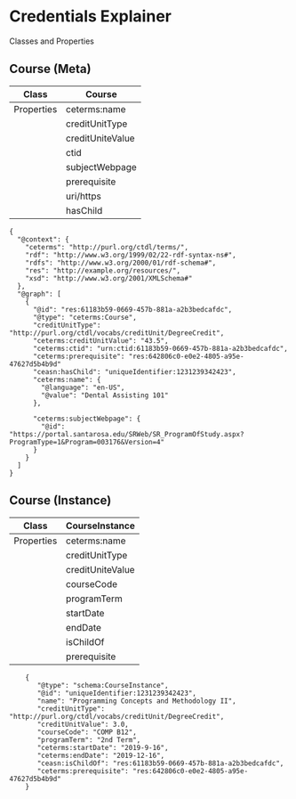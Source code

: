# Credentials Explainer
Classes and Properties


## Course (Meta)
| Class	       	| Course		|
| ------------- |---------------	|
|Properties	|ceterms:name		|
|		|creditUnitType 	|		
|		|creditUniteValue	|		
|		|ctid		 	|		
|		|subjectWebpage 	|		
|		|prerequisite      	|
|		|uri/https		|
|		|hasChild		|

```
{
  "@context": {
    "ceterms": "http://purl.org/ctdl/terms/",
    "rdf": "http://www.w3.org/1999/02/22-rdf-syntax-ns#",
    "rdfs": "http://www.w3.org/2000/01/rdf-schema#",
    "res": "http://example.org/resources/",
    "xsd": "http://www.w3.org/2001/XMLSchema#"
  },
  "@graph": [
    {
      "@id": "res:61183b59-0669-457b-881a-a2b3bedcafdc",
      "@type": "ceterms:Course",
      "creditUnitType": "http://purl.org/ctdl/vocabs/creditUnit/DegreeCredit",
      "ceterms:creditUnitValue": "43.5",
      "ceterms:ctid": "urn:ctid:61183b59-0669-457b-881a-a2b3bedcafdc",
      "ceterms:prerequisite": "res:642806c0-e0e2-4805-a95e-47627d5b4b9d"
      "ceasn:hasChild": "uniqueIdentifier:1231239342423",
      "ceterms:name": {
        "@language": "en-US",
        "@value": "Dental Assisting 101"
      },

      "ceterms:subjectWebpage": {
        "@id": "https://portal.santarosa.edu/SRWeb/SR_ProgramOfStudy.aspx?ProgramType=1&Program=003176&Version=4"
      }
    }
  ]
}
```

## Course (Instance)

| Class	       	| CourseInstance	|
| ------------- |---------------	|
|Properties	|ceterms:name		|
|		|creditUnitType 	|		
|		|creditUniteValue	|		
|		|courseCode	 	|		
|		|programTerm	 	|		
|		|startDate	 	|		
|		|endDate	 	|		
|		|isChildOf	 	|		
|		|prerequisite      	|

```
    {
       "@type": "schema:CourseInstance",
       "@id": "uniqueIdentifier:1231239342423",
       "name": "Programming Concepts and Methodology II",
       "creditUnitType": "http://purl.org/ctdl/vocabs/creditUnit/DegreeCredit",
       "creditUnitValue": 3.0,
       "courseCode": "COMP B12",
       "programTerm": "2nd Term",
       "ceterms:startDate": "2019-9-16",
       "ceterms:endDate": "2019-12-16",
       "ceasn:isChildOf": "res:61183b59-0669-457b-881a-a2b3bedcafdc",
       "ceterms:prerequisite": "res:642806c0-e0e2-4805-a95e-47627d5b4b9d"
    }
```

